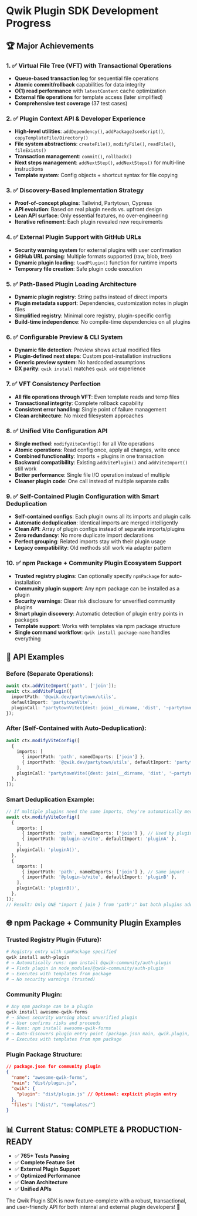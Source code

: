 # Qwik Plugin SDK Development Progress

## 🏆 Major Achievements

### 1. ✅ **Virtual File Tree (VFT) with Transactional Operations**

- **Queue-based transaction log** for sequential file operations
- **Atomic commit/rollback** capabilities for data integrity
- **O(1) read performance** with `latestContent` cache optimization
- **External file operations** for template access (later simplified)
- **Comprehensive test coverage** (37 test cases)

### 2. ✅ **Plugin Context API & Developer Experience**

- **High-level utilities**: `addDependency()`, `addPackageJsonScript()`, `copyTemplateFile/Directory()`
- **File system abstractions**: `createFile()`, `modifyFile()`, `readFile()`, `fileExists()`
- **Transaction management**: `commit()`, `rollback()`
- **Next steps management**: `addNextStep()`, `addNextSteps()` for multi-line instructions
- **Template system**: Config objects + shortcut syntax for file copying

### 3. ✅ **Discovery-Based Implementation Strategy**

- **Proof-of-concept plugins**: Tailwind, Partytown, Cypress
- **API evolution**: Based on real plugin needs vs. upfront design
- **Lean API surface**: Only essential features, no over-engineering
- **Iterative refinement**: Each plugin revealed new requirements

### 4. ✅ **External Plugin Support with GitHub URLs**

- **Security warning system** for external plugins with user confirmation
- **GitHub URL parsing**: Multiple formats supported (raw, blob, tree)
- **Dynamic plugin loading**: `loadPlugin()` function for runtime imports
- **Temporary file creation**: Safe plugin code execution

### 5. ✅ **Path-Based Plugin Loading Architecture**

- **Dynamic plugin registry**: String paths instead of direct imports
- **Plugin metadata support**: Dependencies, customization notes in plugin files
- **Simplified registry**: Minimal core registry, plugin-specific config
- **Build-time independence**: No compile-time dependencies on all plugins

### 6. ✅ **Configurable Preview & CLI System**

- **Dynamic file detection**: Preview shows actual modified files
- **Plugin-defined next steps**: Custom post-installation instructions
- **Generic preview system**: No hardcoded assumptions
- **DX parity**: `qwik install` matches `qwik add` experience

### 7. ✅ **VFT Consistency Perfection**

- **All file operations through VFT**: Even template reads and temp files
- **Transactional integrity**: Complete rollback capability
- **Consistent error handling**: Single point of failure management
- **Clean architecture**: No mixed filesystem approaches

### 8. ✅ **Unified Vite Configuration API**

- **Single method**: `modifyViteConfig()` for all Vite operations
- **Atomic operations**: Read config once, apply all changes, write once
- **Combined functionality**: Imports + plugins in one transaction
- **Backward compatibility**: Existing `addVitePlugin()` and `addViteImport()` still work
- **Better performance**: Single file I/O operation instead of multiple
- **Cleaner plugin code**: One call instead of multiple separate calls

### 9. ✅ **Self-Contained Plugin Configuration with Smart Deduplication**

- **Self-contained configs**: Each plugin owns all its imports and plugin calls
- **Automatic deduplication**: Identical imports are merged intelligently
- **Clean API**: Array of plugin configs instead of separate imports/plugins
- **Zero redundancy**: No more duplicate import declarations
- **Perfect grouping**: Related imports stay with their plugin usage
- **Legacy compatibility**: Old methods still work via adapter pattern

### 10. ✅ **npm Package + Community Plugin Ecosystem Support**

- **Trusted registry plugins**: Can optionally specify `npmPackage` for auto-installation
- **Community plugin support**: Any npm package can be installed as a plugin
- **Security warnings**: Clear risk disclosure for unverified community plugins
- **Smart plugin discovery**: Automatic detection of plugin entry points in packages
- **Template support**: Works with templates via npm package structure
- **Single command workflow**: `qwik install package-name` handles everything

## 🔧 **API Examples**

### Before (Separate Operations):

```typescript
await ctx.addViteImport('path', ['join']);
await ctx.addVitePlugin({
  importPath: '@qwik.dev/partytown/utils',
  defaultImport: 'partytownVite',
  pluginCall: "partytownVite({dest: join(__dirname, 'dist', '~partytown')})",
});
```

### After (Self-Contained with Auto-Deduplication):

```typescript
await ctx.modifyViteConfig([
  {
    imports: [
      { importPath: 'path', namedImports: ['join'] },
      { importPath: '@qwik.dev/partytown/utils', defaultImport: 'partytownVite' },
    ],
    pluginCall: "partytownVite({dest: join(__dirname, 'dist', '~partytown')})",
  },
]);
```

### Smart Deduplication Example:

```typescript
// If multiple plugins need the same imports, they're automatically merged!
await ctx.modifyViteConfig([
  {
    imports: [
      { importPath: 'path', namedImports: ['join'] }, // Used by plugin A
      { importPath: '@plugin-a/vite', defaultImport: 'pluginA' },
    ],
    pluginCall: 'pluginA()',
  },
  {
    imports: [
      { importPath: 'path', namedImports: ['join'] }, // Same import - deduplicated!
      { importPath: '@plugin-b/vite', defaultImport: 'pluginB' },
    ],
    pluginCall: 'pluginB()',
  },
]);
// Result: Only ONE "import { join } from 'path';" but both plugins added!
```

## 🌐 **npm Package + Community Plugin Examples**

### Trusted Registry Plugin (Future):

```bash
# Registry entry with npmPackage specified
qwik install auth-plugin
# → Automatically runs: npm install @qwik-community/auth-plugin
# → Finds plugin in node_modules/@qwik-community/auth-plugin
# → Executes with templates from package
# → No security warnings (trusted)
```

### Community Plugin:

```bash
# Any npm package can be a plugin
qwik install awesome-qwik-forms
# → Shows security warning about unverified plugin
# → User confirms risks and proceeds
# → Runs: npm install awesome-qwik-forms
# → Auto-discovers plugin entry point (package.json main, qwik.plugin, etc.)
# → Executes with templates from npm package
```

### Plugin Package Structure:

```json
// package.json for community plugin
{
  "name": "awesome-qwik-forms",
  "main": "dist/plugin.js",
  "qwik": {
    "plugin": "dist/plugin.js" // Optional: explicit plugin entry
  },
  "files": ["dist/", "templates/"]
}
```

## 📊 **Current Status: COMPLETE & PRODUCTION-READY**

- ✅ **765+ Tests Passing**
- ✅ **Complete Feature Set**
- ✅ **External Plugin Support**
- ✅ **Optimized Performance**
- ✅ **Clean Architecture**
- ✅ **Unified APIs**

The Qwik Plugin SDK is now feature-complete with a robust, transactional, and user-friendly API for both internal and external plugin developers! 🚀
